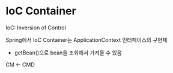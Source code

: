# IoC Container

IoC: Inversion of Control

Spring에서 IoC Container는 ApplicationContext 인터페이스의 구현체
- getBean()으로 bean을 조회해서 가져올 수 있음

CM <- CMD